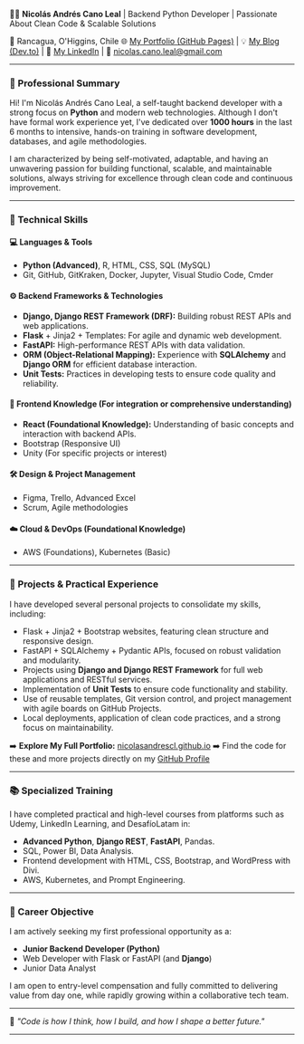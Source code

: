 🧑‍💻 **Nicolás Andrés Cano Leal** | Backend Python Developer | Passionate About Clean Code & Scalable Solutions

📍 Rancagua, O'Higgins, Chile
🌐 [My Portfolio (GitHub Pages)](https://nicolasandrescl.github.io) | 💡 [My Blog (Dev.to)](https://dev.to/nicolasandrescl) | 💼 [My LinkedIn](https://www.linkedin.com/in/nicolas-andres-cano-leal) | 📧 nicolas.cano.leal@gmail.com

---

### 📌 Professional Summary

Hi! I'm Nicolás Andrés Cano Leal, a self-taught backend developer with a strong focus on **Python** and modern web technologies. Although I don't have formal work experience yet, I've dedicated over **1000 hours** in the last 6 months to intensive, hands-on training in software development, databases, and agile methodologies.

I am characterized by being self-motivated, adaptable, and having an unwavering passion for building functional, scalable, and maintainable solutions, always striving for excellence through clean code and continuous improvement.

---

### 🧰 Technical Skills

#### 💻 Languages & Tools
- **Python (Advanced)**, R, HTML, CSS, SQL (MySQL)
- Git, GitHub, GitKraken, Docker, Jupyter, Visual Studio Code, Cmder

#### ⚙️ Backend Frameworks & Technologies
- **Django, Django REST Framework (DRF):** Building robust REST APIs and web applications.
- **Flask** + Jinja2 + Templates: For agile and dynamic web development.
- **FastAPI:** High-performance REST APIs with data validation.
- **ORM (Object-Relational Mapping):** Experience with **SQLAlchemy** and **Django ORM** for efficient database interaction.
- **Unit Tests:** Practices in developing tests to ensure code quality and reliability.

#### 🚀 Frontend Knowledge (For integration or comprehensive understanding)
- **React (Foundational Knowledge):** Understanding of basic concepts and interaction with backend APIs.
- Bootstrap (Responsive UI)
- Unity (For specific projects or interest)

#### 🛠️ Design & Project Management
- Figma, Trello, Advanced Excel
- Scrum, Agile methodologies

#### ☁️ Cloud & DevOps (Foundational Knowledge)
- AWS (Foundations), Kubernetes (Basic)

---

### 🚀 Projects & Practical Experience

I have developed several personal projects to consolidate my skills, including:

- Flask + Jinja2 + Bootstrap websites, featuring clean structure and responsive design.
- FastAPI + SQLAlchemy + Pydantic APIs, focused on robust validation and modularity.
- Projects using **Django and Django REST Framework** for full web applications and RESTful services.
- Implementation of **Unit Tests** to ensure code functionality and stability.
- Use of reusable templates, Git version control, and project management with agile boards on GitHub Projects.
- Local deployments, application of clean code practices, and a strong focus on maintainability.

➡️ **Explore My Full Portfolio:** [nicolasandrescl.github.io](https://nicolasandrescl.github.io)
➡️ Find the code for these and more projects directly on my [GitHub Profile](https://github.com/NicolasAndresCL)

---

### 📚 Specialized Training

I have completed practical and high-level courses from platforms such as Udemy, LinkedIn Learning, and DesafíoLatam in:

- **Advanced Python**, **Django REST**, **FastAPI**, Pandas.
- SQL, Power BI, Data Analysis.
- Frontend development with HTML, CSS, Bootstrap, and WordPress with Divi.
- AWS, Kubernetes, and Prompt Engineering.

---

### 🎯 Career Objective

I am actively seeking my first professional opportunity as a:

- **Junior Backend Developer (Python)**
- Web Developer with Flask or FastAPI (and **Django**)
- Junior Data Analyst

I am open to entry-level compensation and fully committed to delivering value from day one, while rapidly growing within a collaborative tech team.

---

💬 *"Code is how I think, how I build, and how I shape a better future."*

---
